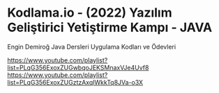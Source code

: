 # Kodlama.io - (2022) Yazılım Geliştirici Yetiştirme Kampı - JAVA
Engin Demiroğ Java Dersleri Uygulama Kodları ve Ödevleri

https://www.youtube.com/playlist?list=PLqG356ExoxZUGwbqoJEKSMnaxVJe4Uvf8 
https://www.youtube.com/playlist?list=PLqG356ExoxZUGztzAxqIWkkTq8JVa-o3X 
